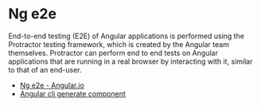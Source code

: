 # Ng e2e

End-to-end testing (E2E) of Angular applications is performed using the Protractor testing framework, which is created by the Angular team themselves. Protractor can perform end to end tests on Angular applications that are running in a real browser by interacting with it, similar to that of an end-user.

- [Ng e2e - Angular.io](https://angular.io/cli/e2e)
- [Angular cli generate component](https://www.youtube.com/watch?v=3vFnhzEGfew)
